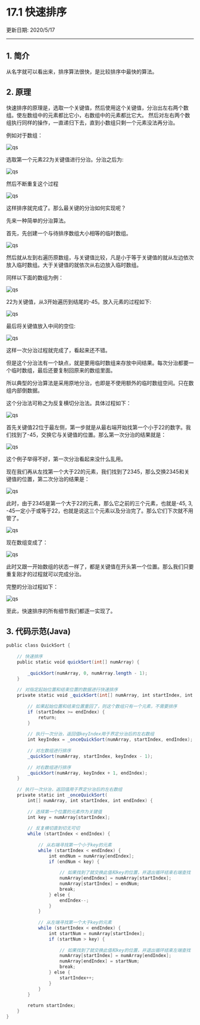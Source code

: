 # 17.1 快速排序

更新日期: 2020/5/17

----------------------------------------------

## 1.	简介

从名字就可以看出来，排序算法很快，是比较排序中最快的算法。

## 2.	原理

快速排序的原理是，选取一个关键值，然后使用这个关键值，分治出左右两个数组。使左数组中的元素都比它小，右数组中的元素都比它大。
然后对左右两个数组执行同样的操作，一直递归下去，直到小数组只剩一个元素没法再分治。

例如对于数组：

![qs](S001.files/01.png)

选取第一个元素22为关键值进行分治。分治之后为:

![qs](S001.files/02.png)

然后不断重复这个过程

![qs](S001.files/03.png)

这样排序就完成了。那么最关键的分治如何实现呢？

先来一种简单的分治算法。

首先，先创建一个与待排序数组大小相等的临时数组。

![qs](S001.files/04.png)

然后就从左到右遍历原数组，与关键值比较，凡是小于等于关键值的就从左边依次放入临时数组。大于关键值的就依次从右边放入临时数组。

同样以下面的数组为例：

![qs](S001.files/05.png)

22为关键值，从3开始遍历到结尾的-45。放入元素的过程如下:

![qs](S001.files/06.png)

最后将关键值放入中间的空位:

![qs](S001.files/07.png)

这样一次分治过程就完成了，看起来还不错。

但是这个分治法有一个缺点，就是要用临时数组来存放中间结果。每次分治都要一个临时数组，最后还要复制回原来的数组里面。

所以典型的分治算法是采用原地分治，也即是不使用额外的临时数组空间。只在数组内部倒数据。

这个分治法可称之为反复横切分治法。具体过程如下：

![qs](S001.files/08.png)

首先关键值22位于最左侧，第一步就是从最右端开始找第一个小于22的数字。我们找到了-45，交换它与关键值的位置。那么第一次分治的结果就是：

![qs](S001.files/09.png)

这个例子举得不好，第一次分治看起来没什么乱用。

现在我们再从左找第一个大于22的元素，我们找到了2345，那么交换2345和关键值的位置，第二次分治的结果是：

![qs](S001.files/10.png)

此时，由于2345是第一个大于22的元素，那么它之前的三个元素，也就是-45, 3, -45一定小于或等于22，也就是说这三个元素以及分治完了。那么它们下次就不用管了。

![qs](S001.files/11.png)

现在数组变成了：

![qs](S001.files/12.png)

此时又跟一开始数组的状态一样了，都是关键值在开头第一个位置。那么我们只要重复刚才的过程就可以完成分治。

完整的分治过程如下：

![qs](S001.files/13.png)

至此，快速排序的所有细节我们都逐一实现了。

## 3.	代码示范(Java)

```java
public class QuickSort {                                                                    
                                                                    
    // 快速排序                                                                 
    public static void quickSort(int[] numArray) {                         
                                                                    
        _quickSort(numArray, 0, numArray.length - 1);                 
    }                                                                   
                                                                    
    // 对指定起始位置和结束位置的数据进行快速排序                                         
    private static void _quickSort(int[] numArray, int startIndex, int endIndex) {        
                                                                    
        // 如果起始位置和结束位置重回了，则这个数组只有一个元素，不需要排序             
        if (startIndex >= endIndex) {                                                                   
            return;                                                                 
        }                                                                   
                                                                    
        // 执行一次分治，返回值keyIndex用于界定分治后的左右数组         
        int keyIndex = _onceQuickSort(numArray, startIndex, endIndex);         
                                                                    
        // 对左数组进行排序                                                                 
        _quickSort(numArray, startIndex, keyIndex - 1);          
                                                                    
        // 对右数组进行排序                                                                 
        _quickSort(numArray, keyIndex + 1, endIndex);               
    }                                                                   
                                                                    
    // 执行一次分治，返回值用于界定分治后的左右数组                
    private static int _onceQuickSort(                                                                  
        int[] numArray, int startIndex, int endIndex) {           
                                                                            
        // 选择第一个位置的元素作为关键值                                                                  
        int key = numArray[startIndex];                                                                 
                                                                    
        // 反复横切直到切无可切                                                                   
        while (startIndex < endIndex) {                                                                 
                                                                    
            // 从右端寻找第一个小于key的元素                                                                 
            while (startIndex < endIndex) {      
                int endNum = numArray[endIndex];       
                if (endNum < key) {                                                                 
                                                                        
                    // 如果找到了就交换此值和key的位置，并退出循环结束右端查找        
                    numArray[endIndex] = numArray[startIndex];          
                    numArray[startIndex] = endNum;         
                    break;                                                                  
                } else {                                                                    
                    endIndex--;                                                                 
                }                                                                   
            }                                                                   
                                                                    
            // 从左端寻找第一个大于key的元素                                                                 
            while (startIndex < endIndex) {                  
                int startNum = numArray[startIndex];           
                if (startNum > key) {                                                                   
                                                                        
                    // 如果找到了就交换此值和key的位置，并退出循环结束左端查找          
                    numArray[startIndex] = numArray[endIndex];      
                    numArray[endIndex] = startNum;             
                    break;                                                                  
                } else {                                                                    
                    startIndex++;                                                                   
                }                                                                   
            }                                                                   
        }                                                                   
                                                                    
        return startIndex;                                                                  
    }                                                                   
}                                                                   
```